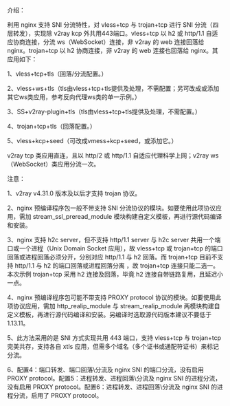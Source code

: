 介绍：

利用 nginx 支持 SNI 分流特性，对 vless+tcp 与 trojan+tcp 进行 SNI 分流（四层转发），实现除 v2ray kcp 外共用443端口。vless+tcp 以 h2 或 http/1.1 自适应协商连接，分流 ws（WebSocket）连接，非 v2ray 的 web 连接回落给 nginx。trojan+tcp 以 h2 协商连接，非 v2ray 的 web 连接也回落给 nginx。其应用如下：

1、vless+tcp+tls（回落/分流配置。）

2、vless+ws+tls（tls由vless+tcp+tls提供及处理，不需配置；另可改成或添加其它ws类应用，参考反向代理ws类的单一示例。）

3、SS+v2ray-plugin+tls（tls由vless+tcp+tls提供及处理，不需配置。）

4、trojan+tcp+tls（回落配置。）

5、vless+kcp+seed（可改成vmess+kcp+seed，或添加它。）

v2ray tcp 类应用直连，且以 http/2 或 http/1.1 自适应代理科学上网；v2ray ws（WebSocket）类应用分流一次。

注意：

1、v2ray v4.31.0 版本及以后才支持 trojan 协议。

2、nginx 预编译程序包一般不带支持 SNI 分流协议的模块。如要使用此项协议应用，需加 stream_ssl_preread_module 模块构建自定义模板，再进行源代码编译和安装。

3、nginx 支持 h2c server，但不支持 http/1.1 server 与 h2c server 共用一个端口或一个进程（Unix Domain Socket 应用），故 vless+tcp 或 trojan+tcp 的端口回落或进程回落必须分开，分别对应 http/1.1 与 h2 回落。而 trojan+tcp 目前不支持 http/1.1 与 h2 的端口回落或进程回落分离 ，故 trojan+tcp 连接只能二选一。本次示例 trojan+tcp 采用 h2 连接及回落，毕竟 h2 连接自带链路复用，且延迟小一点。

4、nginx 预编译程序包可能不带支持 PROXY protocol 协议的模块。如要使用此项协议应用，需加 http_realip_module 与 stream_realip_module 两模块构建自定义模板，再进行源代码编译和安装。另编译时选取源代码版本建议不要低于1.13.11。

5、此方法采用的是 SNI 方式实现共用 443 端口，支持 vless+tcp 与 trojan+tcp 完美共存，支持各自 xtls 应用，但需多个域名（多个证书或通配符证书）来标记分流。

6、配置4：端口转发、端口回落\分流及 nginx SNI 的端口分流，没有启用 PROXY protocol。配置5：进程转发、进程回落\分流及 nginx SNI 的进程分流，没有启用 PROXY protocol。配置6：进程转发、进程回落\分流及 nginx SNI 的进程分流，启用了 PROXY protocol。
